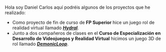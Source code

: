 Hola soy Daniel Carlos aquí podréis algunos de los proyectos que he realizado:
- Como proyecto de fin de curso de **FP Superior** hice un juego rol de realidad virtual llamado [***Hydral***](https://drive.google.com/file/d/1QYsRYVTInY0ei3QgjIYc-ODqcODw-H5k/view?usp=sharing).
- Junto a dos compañeros de clases en el **Curso de Especialización en Desarrollo de Videojuegos y Realidad Virtual** hicimos un juego 3D de rol llamado [***DemonicLoop***](https://www.youtube.com/watch?v=hN7WuuF8fKI).

<!---
DaniCMV/DaniCMV is a ✨ special ✨ repository because its `README.md` (this file) appears on your GitHub profile.
You can click the Preview link to take a look at your changes.
--->
